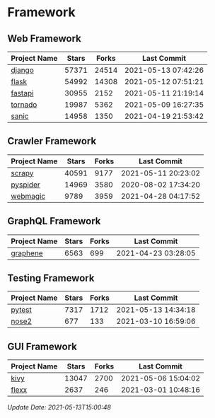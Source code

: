 # Framework

## Web Framework
| Project Name | Stars | Forks | Last Commit |
| ------------ | ----- | ----- | ----------- |
| [django](https://github.com/django/django) | 57371 | 24514 | 2021-05-13 07:42:26 |
| [flask](https://github.com/pallets/flask) | 54992 | 14308 | 2021-05-12 07:51:21 |
| [fastapi](https://github.com/tiangolo/fastapi) | 30955 | 2152 | 2021-05-11 21:19:14 |
| [tornado](https://github.com/tornadoweb/tornado) | 19987 | 5362 | 2021-05-09 16:27:35 |
| [sanic](https://github.com/sanic-org/sanic) | 14958 | 1350 | 2021-04-19 21:53:42 |

## Crawler Framework
| Project Name | Stars | Forks | Last Commit |
| ------------ | ----- | ----- | ----------- |
| [scrapy](https://github.com/scrapy/scrapy) | 40591 | 9177 | 2021-05-11 20:23:02 |
| [pyspider](https://github.com/binux/pyspider) | 14969 | 3580 | 2020-08-02 17:34:20 |
| [webmagic](https://github.com/code4craft/webmagic) | 9789 | 3959 | 2021-04-28 04:17:52 |

## GraphQL Framework
| Project Name | Stars | Forks | Last Commit |
| ------------ | ----- | ----- | ----------- |
| [graphene](https://github.com/graphql-python/graphene) | 6563 | 699 | 2021-04-23 03:28:05 |

## Testing Framework
| Project Name | Stars | Forks | Last Commit |
| ------------ | ----- | ----- | ----------- |
| [pytest](https://github.com/pytest-dev/pytest) | 7317 | 1712 | 2021-05-13 14:34:18 |
| [nose2](https://github.com/nose-devs/nose2) | 677 | 133 | 2021-03-10 16:59:06 |

## GUI Framework
| Project Name | Stars | Forks | Last Commit |
| ------------ | ----- | ----- | ----------- |
| [kivy](https://github.com/kivy/kivy) | 13047 | 2700 | 2021-05-06 15:04:02 |
| [flexx](https://github.com/flexxui/flexx) | 2637 | 246 | 2021-03-01 10:48:16 |

*Update Date: 2021-05-13T15:00:48*